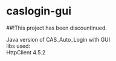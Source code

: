 # caslogin-gui

##!This project has been discountinued.

Java version of CAS_Auto_Login with GUI     
libs used:     
HttpClient 4.5.2     

